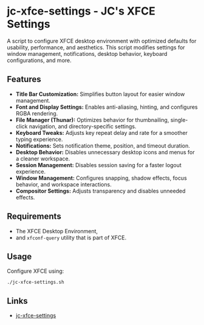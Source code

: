 # jc-xfce-settings - JC's XFCE Settings

A script to configure XFCE desktop environment with optimized defaults for usability, performance, and aesthetics. This script modifies settings for window management, notifications, desktop behavior, keyboard configurations, and more.

## Features

- **Title Bar Customization:** Simplifies button layout for easier window management.
- **Font and Display Settings:** Enables anti-aliasing, hinting, and configures RGBA rendering.
- **File Manager (Thunar):** Optimizes behavior for thumbnailing, single-click navigation, and directory-specific settings.
- **Keyboard Tweaks:** Adjusts key repeat delay and rate for a smoother typing experience.
- **Notifications:** Sets notification theme, position, and timeout duration.
- **Desktop Behavior:** Disables unnecessary desktop icons and menus for a cleaner workspace.
- **Session Management:** Disables session saving for a faster logout experience.
- **Window Management:** Configures snapping, shadow effects, focus behavior, and workspace interactions.
- **Compositor Settings:** Adjusts transparency and disables unneeded effects.

## Requirements

- The XFCE Desktop Environment,
- and `xfconf-query` utility that is part of XFCE.

## Usage

Configure XFCE using:
```
./jc-xfce-settings.sh
```

## Links

- [jc-xfce-settings](https://github.com/jamescherti/jc-xfce-settings)
